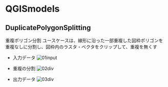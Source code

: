 # QGISmodels
## DuplicatePolygonSplitting
重複ポリゴン分割
ユースケースは、線形に沿った一部重複した図枠ポリゴンを重複なしに分割し、図枠内のラスタ・ベクタをクリップして、重複を無くす


- 入力データ
![01input](https://github.com/user-attachments/assets/7a9371ec-bcc0-408b-9aa5-17bd226898f7)

- 重複の分割
![02div](https://github.com/user-attachments/assets/96110c06-8108-4c8b-b7c3-3fd49ced5cbf)

- 出力データ
![03div](https://github.com/user-attachments/assets/d4475987-0f25-437a-abaa-3206c4269cde)
